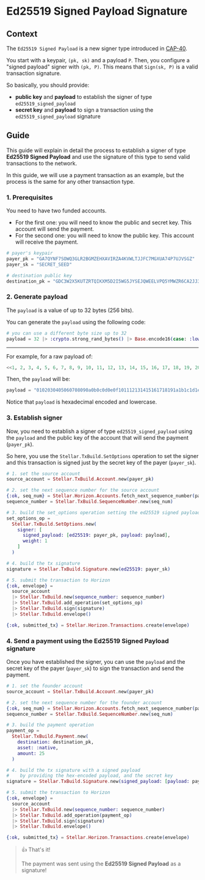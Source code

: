# Ed25519 Signed Payload Signature

## Context

The `Ed25519 Signed Payload` is a new signer type introduced in [CAP-40](https://github.com/stellar/stellar-protocol/blob/master/core/cap-0040.md).

You start with a keypair, `(pk, sk)` and a payload `P`. Then, you configure a "signed payload" signer with `(pk, P)`. This means that `Sign(sk, P)` is a valid transaction signature.

So basically, you should provide:

- **public key** and **payload** to establish the signer of type `ed25519_signed_payload`
- **secret key** and **payload** to sign a transaction using the `ed25519_signed_payload` signature

## Guide

This guide will explain in detail the process to establish a signer of type **Ed25519 Signed Payload** and use the signature of this type to send valid transactions to the network.

In this guide, we will use a payment transaction as an example, but the process is the same for any other transaction type.

### 1. Prerequisites

You need to have two funded accounts.

- For the first one: you will need to know the public and secret key. This account will send the payment.
- For the second one: you will need to know the public key. This account will receive the payment.

```elixir
# payer's keypair
payer_pk = "GA7QYNF7SOWQ3GLR2BGMZEHXAVIRZA4KVWLTJJFC7MGXUA74P7UJVSGZ"
payer_sk = "SECRET_SEED"

# destination public key
destination_pk = "GDC3W2X5KUTZRTQIKXM5D2I5WG5JYSEJQWEELVPQ5YMWZR6CA2JJ35RW"
```

### 2. Generate payload

The `payload` is a value of up to 32 bytes (256 bits).

You can generate the `payload` using the following code:

```elixir
# you can use a different byte size up to 32
payload = 32 |> :crypto.strong_rand_bytes() |> Base.encode16(case: :lower)
```

---

For example, for a raw payload of:
```elixir
<<1, 2, 3, 4, 5, 6, 7, 8, 9, 10, 11, 12, 13, 14, 15, 16, 17, 18, 19, 20, 21, 22, 23, 24, 25, 26, 27, 28, 29, 30, 31, 32>>
```

Then, the `payload` will be:
```elixir
payload = "0102030405060708090a0b0c0d0e0f101112131415161718191a1b1c1d1e1f20"
```

Notice that `payload` is hexadecimal encoded and lowercase.

### 3. Establish signer

Now, you need to establish a signer of type `ed25519_signed_payload` using the `payload` and the public key of the account that will send the payment (`payer_pk`).

So here, you use the `Stellar.TxBuild.SetOptions` operation to set the signer and this transaction is signed just by the secret key of the payer (`payer_sk`).

```elixir
# 1. set the source account
source_account = Stellar.TxBuild.Account.new(payer_pk)

# 2. set the next sequence number for the source account
{:ok, seq_num} = Stellar.Horizon.Accounts.fetch_next_sequence_number(payer_pk)
sequence_number = Stellar.TxBuild.SequenceNumber.new(seq_num)

# 3. build the set_options operation setting the ed25519 signed payload as a signer with weight 1
set_options_op =
  Stellar.TxBuild.SetOptions.new(
    signer: [
      signed_payload: [ed25519: payer_pk, payload: payload],
      weight: 1
    ]
  )

# 4. build the tx signature
signature = Stellar.TxBuild.Signature.new(ed25519: payer_sk)

# 5. submit the transaction to Horizon
{:ok, envelope} =
  source_account
  |> Stellar.TxBuild.new(sequence_number: sequence_number)
  |> Stellar.TxBuild.add_operation(set_options_op)
  |> Stellar.TxBuild.sign(signature)
  |> Stellar.TxBuild.envelope()

{:ok, submitted_tx} = Stellar.Horizon.Transactions.create(envelope)
```

### 4. Send a payment using the Ed25519 Signed Payload signature

Once you have established the signer, you can use the `payload` and the secret key of the payer (`payer_sk`) to sign the transaction and send the payment.

```elixir
# 1. set the founder account
source_account = Stellar.TxBuild.Account.new(payer_pk)

# 2. set the next sequence number for the founder account
{:ok, seq_num} = Stellar.Horizon.Accounts.fetch_next_sequence_number(payer_pk)
sequence_number = Stellar.TxBuild.SequenceNumber.new(seq_num)

# 3. build the payment operation
payment_op =
  Stellar.TxBuild.Payment.new(
    destination: destination_pk,
    asset: :native,
    amount: 25
  )

# 4. build the tx signature with a signed payload
#    by providing the hex-encoded payload, and the secret key
signature = Stellar.TxBuild.Signature.new(signed_payload: [payload: payload, ed25519: payer_sk])

# 5. submit the transaction to Horizon
{:ok, envelope} =
  source_account
  |> Stellar.TxBuild.new(sequence_number: sequence_number)
  |> Stellar.TxBuild.add_operation(payment_op)
  |> Stellar.TxBuild.sign(signature)
  |> Stellar.TxBuild.envelope()

{:ok, submitted_tx} = Stellar.Horizon.Transactions.create(envelope)
```

> 👍 That's it!
>
> The payment was sent using the **Ed25519 Signed Payload** as a signature!
